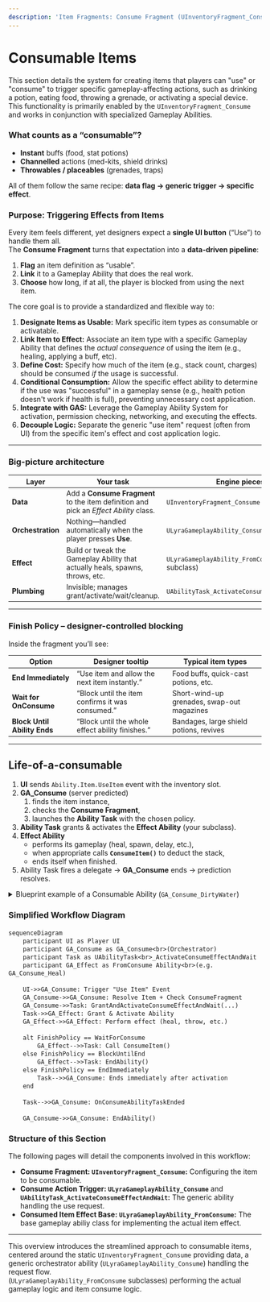 ```yaml
---
description: 'Item Fragments: Consume Fragment (UInventoryFragment_Consume)'
---
```


# Consumable Items

This section details the system for creating items that players can "use" or "consume" to trigger specific gameplay-affecting actions, such as drinking a potion, eating food, throwing a grenade, or activating a special device. This functionality is primarily enabled by the `UInventoryFragment_Consume` and works in conjunction with specialized Gameplay Abilities.

### What counts as a “consumable”?

* **Instant** buffs (food, stat potions)
* **Channelled** actions (med-kits, shield drinks)
* **Throwables / placeables** (grenades, traps)

All of them follow the same recipe: **data flag → generic trigger → specific effect**.

### Purpose: Triggering Effects from Items

Every item feels different, yet designers expect a **single UI button** (“Use”) to handle them all.\
The **Consume Fragment** turns that expectation into a **data-driven pipeline**:

1. **Flag** an item definition as “usable”.
2. **Link** it to a Gameplay Ability that does the real work.
3. **Choose** how long, if at all, the player is blocked from using the next item.

The core goal is to provide a standardized and flexible way to:

1. **Designate Items as Usable:** Mark specific item types as consumable or activatable.
2. **Link Item to Effect:** Associate an item type with a specific Gameplay Ability that defines the _actual consequence_ of using the item (e.g., healing, applying a buff, etc).
3. **Define Cost:** Specify how much of the item (e.g., stack count, charges) should be consumed _if_ the usage is successful.
4. **Conditional Consumption:** Allow the specific effect ability to determine if the use was "successful" in a gameplay sense (e.g., health potion doesn't work if health is full), preventing unnecessary cost application.
5. **Integrate with GAS:** Leverage the Gameplay Ability System for activation, permission checking, networking, and executing the effects.
6. **Decouple Logic:** Separate the generic "use item" request (often from UI) from the specific item's effect and cost application logic.

***

### Big-picture architecture

| Layer             | Your task                                                                             | Engine pieces                                      |
| ----------------- | ------------------------------------------------------------------------------------- | -------------------------------------------------- |
| **Data**          | Add a **Consume Fragment** to the item definition and pick an _Effect Ability_ class. | `UInventoryFragment_Consume`                       |
| **Orchestration** | Nothing—handled automatically when the player presses **Use**.                        | `ULyraGameplayAbility_Consume` (lightweight)       |
| **Effect**        | Build or tweak the Gameplay Ability that actually heals, spawns, throws, etc.         | `ULyraGameplayAbility_FromConsume` (your subclass) |
| **Plumbing**      | Invisible; manages grant/activate/wait/cleanup.                                       | `UAbilityTask_ActivateConsumeEffectAndWait`        |

***

### Finish Policy – designer-controlled blocking

Inside the fragment you’ll see:

| Option                       | Designer tooltip                                 | Typical item types                         |
| ---------------------------- | ------------------------------------------------ | ------------------------------------------ |
| **End Immediately**          | “Use item and allow the next item instantly.”    | Food buffs, quick-cast potions, etc.       |
| **Wait for OnConsume**       | “Block until the item confirms it was consumed.” | Short-wind-up grenades, swap-out magazines |
| **Block Until Ability Ends** | “Block until the whole effect ability finishes.” | Bandages, large shield potions, revives    |

***

## Life-of-a-consumable

1. **UI** sends `Ability.Item.UseItem` event with the inventory slot.
2. **GA\_Consume** (server predicted)
   1. finds the item instance,
   2. checks the **Consume Fragment**,
   3. launches the **Ability Task** with the chosen policy.
3. **Ability Task** grants & activates the **Effect Ability** (your subclass).
4. **Effect Ability**
   * performs its gameplay (heal, spawn, delay, etc.),
   * when appropriate calls **`ConsumeItem()`** to deduct the stack,
   * ends itself when finished.
5. Ability Task fires a delegate → **GA\_Consume** ends → prediction resolves.

<details>

<summary>Blueprint example of a Consumable Ability (<code>GA_Consume_DirtyWater</code>)</summary>

<figure><img src="../../../../.gitbook/assets/image (45).png" alt=""><figcaption></figcaption></figure>

</details>

### Simplified Workflow Diagram

```mermaid
sequenceDiagram
    participant UI as Player UI
    participant GA_Consume as GA_Consume<br>(Orchestrator)
    participant Task as UAbilityTask<br>_ActivateConsumeEffectAndWait
    participant GA_Effect as FromConsume Ability<br>(e.g. GA_Consume_Heal)

    UI->>GA_Consume: Trigger "Use Item" Event
    GA_Consume->>GA_Consume: Resolve Item + Check ConsumeFragment
    GA_Consume->>Task: GrantAndActivateConsumeEffectAndWait(...)
    Task->>GA_Effect: Grant & Activate Ability
    GA_Effect->>GA_Effect: Perform effect (heal, throw, etc.)

    alt FinishPolicy == WaitForConsume
        GA_Effect-->>Task: Call ConsumeItem()
    else FinishPolicy == BlockUntilEnd
        GA_Effect-->>Task: EndAbility()
    else FinishPolicy == EndImmediately
        Task-->>GA_Consume: Ends immediately after activation
    end

    Task-->>GA_Consume: OnConsumeAbilityTaskEnded

    GA_Consume->>GA_Consume: EndAbility()

```

### Structure of this Section

The following pages will detail the components involved in this workflow:

* **Consume Fragment: `UInventoryFragment_Consume`:** Configuring the item to be consumable.
* **Consume Action Trigger: `ULyraGameplayAbility_Consume`** and  **`UAbilityTask_ActivateConsumeEffectAndWait`:** The generic ability handling the use request.
* **Consumed Item Effect Base: `ULyraGameplayAbility_FromConsume`:** The base gameplay abiliy class for implementing the actual item effect.

***

This overview introduces the streamlined approach to consumable items, centered around the static `UInventoryFragment_Consume` providing data, a generic orchestrator ability (`ULyraGameplayAbility_Consume`) handling the request flow. \
(`ULyraGameplayAbility_FromConsume` subclasses) performing the actual gameplay logic and item consume logic.
